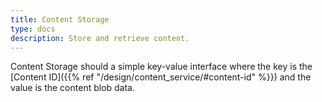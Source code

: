 ```yaml
---
title: Content Storage
type: docs
description: Store and retrieve content.
---
```


Content Storage should a simple key-value interface where the key is the [Content ID]({{% ref "/design/content_service/#content-id" %}}) and the value
is the content blob data.
